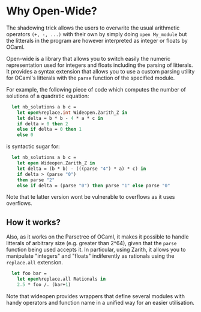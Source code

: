 # Why Open-Wide?
The shadowing trick allows the users to overwrite the usual arithmetic
operators ````(+, -, ...)```` with their own by simply doing ````open
My_module```` but the litterals in the program are however interpreted
as integer or floats by OCaml.

Open-wide is a library that allows you to switch easily the numeric
representation used for integers and floats including the parsing of
litterals. It provides a syntax extension that allows you to use a
custom parsing utility for OCaml's litterals with the `parse` function
of the specified module.

For example, the following piece of code which computes the number of
solutions of a quadratic equation:

````OCaml
  let nb_solutions a b c =
    let open%replace.int Wideopen.Zarith_Z in
    let delta = b * b - 4 * a * c in
    if delta > 0 then 2
    else if delta = 0 then 1
    else 0
````

is syntactic sugar for:

````OCaml
  let nb_solutions a b c =
    let open Wideopen.Zarith_Z in
    let delta = (b * b) - (((parse "4") * a) * c) in
    if delta > (parse "0")
    then parse "2"
    else if delta = (parse "0") then parse "1" else parse "0"
````

Note that te latter version wont be vulnerable to overflows as it uses
overflows.

## How it works?
Also, as it works on the Parsetree of OCaml, it makes it possible to handle
litterals of arbitrary size (e.g. greater than 2^64), given that the
````parse```` function being used accepts it.  In particular, using
Zarith, it allows you to manipulate "integers" and "floats"
indiferently as rationals using the ````replace.all```` extension.


````OCaml
  let foo bar = 
    let open%replace.all Rationals in
    2.5 * foo /. (bar+1)
````

Note that wideopen provides wrappers that define several modules with
handy operators and function name in a unified way for an easier
utilisation.
